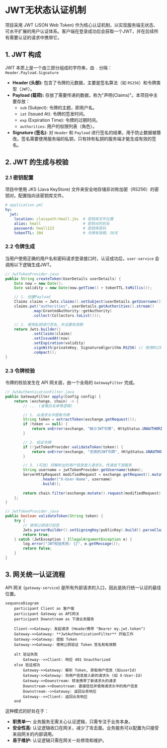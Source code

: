 # JWT无状态认证机制

项目采用 JWT (JSON Web Token) 作为核心认证机制，以实现服务端无状态、可水平扩展的用户认证体系。客户端在登录成功后会获取一个JWT，并在后续所有需要认证的请求中携带它。

## 1. JWT 构成

JWT 本质上是一个由三部分组成的字符串，由 `.` 分隔：`Header.Payload.Signature`

*   **Header (头部):** 包含了令牌的元数据，主要是签名算法（如 `RS256`）和令牌类型（`JWT`）。
*   **Payload (载荷):** 存放了需要传递的数据，称为"声明(Claims)"。本项目中主要存放：
    *   `sub` (Subject): 令牌的主题，即用户名。
    *   `iat` (Issued At): 令牌的签发时间。
    *   `exp` (Expiration Time): 令牌的过期时间。
    *   `authorities`: 用户的权限列表（角色）。
*   **Signature (签名):** 对 `Header` 和 `Payload` 进行签名的结果，用于防止数据被篡改。签名需要使用服务端的私钥，只有持有私钥的服务端才能生成有效的签名。

## 2. JWT 的生成与校验

### 2.1 密钥配置

项目中使用 JKS (Java KeyStore) 文件来安全地存储非对称加密（RS256）的密钥对。配置指向该密钥库文件。

```yaml
# application.yml
hy:
  jwt:
    location: classpath:hmall.jks  # 密钥库文件位置
    alias: hmall                   # 密钥对的别名
    password: hmall123             # 密钥库密码
    tokenTTL: 30d                  # 令牌有效期，30天
```

### 2.2 令牌生成

当用户使用正确的用户名和密码请求登录接口时，认证成功后，`user-service` 会调用以下逻辑生成JWT。

```java
// JwtTokenProvider.java
public String createToken(UserDetails userDetails) {
    Date now = new Date();
    Date validity = new Date(now.getTime() + tokenTTL.toMillis());

    // 1. 创建Payload
    Claims claims = Jwts.claims().setSubject(userDetails.getUsername());
    claims.put("authorities", userDetails.getAuthorities().stream()
            .map(GrantedAuthority::getAuthority)
            .collect(Collectors.toList()));

    // 2. 使用私钥进行签名，并设置有效期
    return Jwts.builder()
            .setClaims(claims)
            .setIssuedAt(now)
            .setExpiration(validity)
            .signWith(privateKey, SignatureAlgorithm.RS256) // 使用RS256私钥签名
            .compact();
}
```

### 2.3 令牌校验

令牌的校验发生在 API 网关层，由一个全局的 `GatewayFilter` 完成。

```java
// JwtAuthenticationFilter.java
public GatewayFilter apply(Config config) {
    return (exchange, chain) -> {
        // ... (省略白名单等逻辑)

        // 1. 从请求头中提取令牌
        String token = extractToken(exchange.getRequest());
        if (token == null) {
            return onError(exchange, "缺少JWT令牌", HttpStatus.UNAUTHORIZED);
        }

        // 2. 验证令牌
        if (!jwtTokenProvider.validateToken(token)) {
            return onError(exchange, "无效的JWT令牌", HttpStatus.UNAUTHORIZED);
        }

        // 3. (可选) 将解析出的用户信息放入请求头，传递给下游服务
        String username = jwtTokenProvider.getUsername(token);
        ServerHttpRequest modifiedRequest = exchange.getRequest().mutate()
                .header("X-User-Name", username)
                .build();
        
        return chain.filter(exchange.mutate().request(modifiedRequest).build());
    };
}

// JwtTokenProvider.java
public boolean validateToken(String token) {
    try {
        // 使用公钥进行验签
        Jwts.parserBuilder().setSigningKey(publicKey).build().parseClaimsJws(token);
        return true;
    } catch (JwtException | IllegalArgumentException e) {
        log.error("JWT校验失败: {}", e.getMessage());
        return false;
    }
}
```

## 3. 网关统一认证流程

API 网关 (`gateway-service`) 是所有外部请求的入口，因此是执行统一认证的最佳位置。

```mermaid
sequenceDiagram
    participant Client as 客户端
    participant Gateway as API网关
    participant Downstream as 下游业务服务
    
    Client->>Gateway: 发起请求 (Header携带 "Bearer my.jwt.token")
    Gateway->>Gateway: **JwtAuthenticationFilter** 开始工作
    Gateway->>Gateway: 提取 Token
    Gateway->>Gateway: 使用公钥验证 Token 签名和有效期
    
    alt 验证失败
        Gateway-->>Client: 响应 401 Unauthorized
    else 验证成功
        Gateway->>Gateway: 解析 Token, 获取用户信息 (如userId)
        Gateway->>Gateway: 将用户信息放入新的请求头 (如 X-User-Id)
        Gateway->>Downstream: 转发携带了新请求头的请求
        Downstream->>Downstream: 直接信任并使用请求头中的用户信息
        Downstream-->>Gateway: 返回业务响应
        Gateway-->>Client: 返回业务响应
    end
```

这种模式的好处在于：
*   **职责单一:** 业务服务无需关心认证逻辑，只需专注于业务本身。
*   **安全性高:** 认证逻辑收口在网关，减少了攻击面。业务服务可以配置为只接受来自网关的内部调用。
*   **易于维护:** 认证逻辑只需在网关一处修改和维护。 